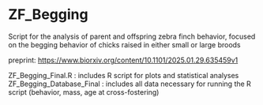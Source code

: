 # ZF_Begging
Script for the analysis of parent and offspring zebra finch behavior, focused on the begging behavior of chicks raised in either small or large broods

preprint: https://www.biorxiv.org/content/10.1101/2025.01.29.635459v1

ZF_Begging_Final.R : includes R script for plots and statistical analyses <br/>
ZF_Begging_Database_Final : includes all data necessary for running the R script (behavior, mass, age at cross-fostering)
